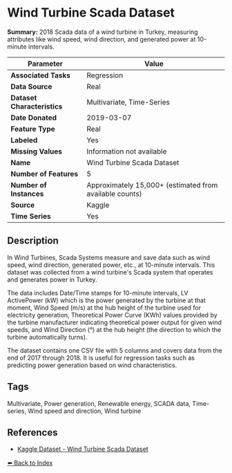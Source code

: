 # Wind Turbine Scada Dataset

**Summary:** 2018 Scada data of a wind turbine in Turkey, measuring attributes like wind speed, wind direction, and generated power at 10-minute intervals.

| Parameter | Value |
| --- | --- |
| **Associated Tasks** | Regression |
| **Data Source** | Real |
| **Dataset Characteristics** | Multivariate, Time-Series |
| **Date Donated** | 2019-03-07 |
| **Feature Type** | Real |
| **Labeled** | Yes |
| **Missing Values** | Information not available |
| **Name** | Wind Turbine Scada Dataset |
| **Number of Features** | 5 |
| **Number of Instances** | Approximately 15,000+ (estimated from available counts) |
| **Source** | Kaggle |
| **Time Series** | Yes |

## Description

In Wind Turbines, Scada Systems measure and save data such as wind speed, wind direction, generated power, etc., at 10-minute intervals. This dataset was collected from a wind turbine's Scada system that operates and generates power in Turkey.

The data includes Date/Time stamps for 10-minute intervals, LV ActivePower (kW) which is the power generated by the turbine at that moment, Wind Speed (m/s) at the hub height of the turbine used for electricity generation, Theoretical Power Curve (KWh) values provided by the turbine manufacturer indicating theoretical power output for given wind speeds, and Wind Direction (°) at the hub height (the direction to which the turbine automatically turns).

The dataset contains one CSV file with 5 columns and covers data from the end of 2017 through 2018. It is useful for regression tasks such as predicting power generation based on wind characteristics.

## Tags

Multivariate, Power generation, Renewable energy, SCADA data, Time-series, Wind speed and direction, Wind turbine

## References

- [Kaggle Dataset - Wind Turbine Scada Dataset](https://www.kaggle.com/datasets/berkerisen/wind-turbine-scada-dataset)

[⬅️ Back to Index](../README.md)
